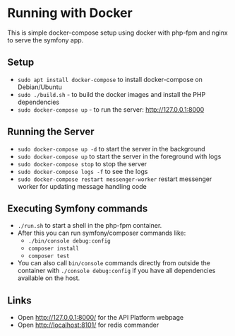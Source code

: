# Running with Docker

This is simple docker-compose setup using docker with php-fpm and nginx to serve
the symfony app.

## Setup

* `sudo apt install docker-compose` to install docker-compose on Debian/Ubuntu
* `sudo ./build.sh` - to build the docker images and install the PHP dependencies
* `sudo docker-compose up` - to run the server: http://127.0.0.1:8000

## Running the Server

* `sudo docker-compose up -d` to start the server in the background
* `sudo docker-compose up` to start the server in the foreground with logs
* `sudo docker-compose stop` to stop the server
* `sudo docker-compose logs -f` to see the logs
* `sudo docker-compose restart messenger-worker` restart messenger worker for updating message handling code

## Executing Symfony commands

* `./run.sh` to start a shell in the php-fpm container.
* After this you can run symfony/composer commands like:
  * `./bin/console debug:config`
  * `composer install`
  * `composer test`
* You can also call `bin/console` commands directly from outside the container with `./console debug:config`
  if you have all dependencies available on the host.

## Links

* Open <http://127.0.0.1:8000/> for the API Platform webpage
* Open <http://localhost:8101/> for redis commander
